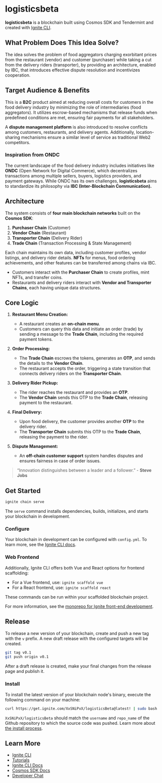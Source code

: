 # logisticsbeta

**logisticsbeta** is a blockchain built using Cosmos SDK and Tendermint and created with [Ignite CLI](https://ignite.com/cli).

## What Problem Does This Idea Solve?

The idea solves the problem of food aggregators charging exorbitant prices from the restaurant (vendor) and customer (purchaser) while taking a cut from the delivery riders (transporter), by providing an architecture, enabled by IBC, that introduces effective dispute resolution and incentivizes cooperation.

## Target Audience & Benefits

This is a **B2C** product aimed at reducing overall costs for customers in the food delivery industry by minimizing the role of intermediaries (food aggregators). It utilizes escrow-based mechanisms that release funds when predefined conditions are met, ensuring fair payments for all stakeholders. 

A **dispute management platform** is also introduced to resolve conflicts among customers, restaurants, and delivery agents. Additionally, location-sharing mechanisms ensure a similar level of service as traditional Web2 competitors.

### Inspiration from ONDC

The current landscape of the food delivery industry includes initiatives like **ONDC** (Open Network for Digital Commerce), which decentralizes transactions among multiple sellers, buyers, logistics providers, and payment gateways. While ONDC has its own challenges, **logisticsbeta** aims to standardize its philosophy via **IBC (Inter-Blockchain Communication).**

## Architecture

The system consists of **four main blockchain networks** built on the **Cosmos SDK**:

1. **Purchaser Chain** (Customer)
2. **Vendor Chain** (Restaurant)
3. **Transporter Chain** (Delivery Rider)
4. **Trade Chain** (Transaction Processing & State Management)

Each chain maintains its own data, including customer profiles, vendor listings, and delivery rider details. **NFTs** for menus, food ordering achievements, and other features can be transferred among chains via IBC.

- Customers interact with the **Purchaser Chain** to create profiles, mint NFTs, and transfer coins.
- Restaurants and delivery riders interact with **Vendor and Transporter Chains**, each having unique data structures.

## Core Logic

1. **Restaurant Menu Creation:**
   - A restaurant creates an **on-chain menu**.
   - Customers can query this data and initiate an order (trade) by sending a message to the **Trade Chain**, including the required payment tokens.

2. **Order Processing:**
   - The **Trade Chain** escrows the tokens, generates an **OTP**, and sends the details to the **Vendor Chain**.
   - The restaurant accepts the order, triggering a state transition that connects delivery riders on the **Transporter Chain**.

3. **Delivery Rider Pickup:**
   - The rider reaches the restaurant and provides an **OTP**.
   - The **Vendor Chain** sends this OTP to the **Trade Chain**, releasing payment to the restaurant.

4. **Final Delivery:**
   - Upon food delivery, the customer provides another **OTP** to the delivery rider.
   - The **Transporter Chain** submits this OTP to the **Trade Chain**, releasing the payment to the rider.

5. **Dispute Management:**
   - An **off-chain customer support** system handles disputes and ensures fairness in case of order issues.

> “Innovation distinguishes between a leader and a follower.” - **Steve Jobs**

## Get Started

```sh
ignite chain serve
```

The `serve` command installs dependencies, builds, initializes, and starts your blockchain in development.

### Configure

Your blockchain in development can be configured with `config.yml`. To learn more, see the [Ignite CLI docs](https://docs.ignite.com).

### Web Frontend

Additionally, Ignite CLI offers both Vue and React options for frontend scaffolding:

- For a Vue frontend, use: `ignite scaffold vue`
- For a React frontend, use: `ignite scaffold react`

These commands can be run within your scaffolded blockchain project.

For more information, see the [monorepo for Ignite front-end development](https://github.com/ignite/web).

## Release

To release a new version of your blockchain, create and push a new tag with the `v` prefix. A new draft release with the configured targets will be created.

```sh
git tag v0.1
git push origin v0.1
```

After a draft release is created, make your final changes from the release page and publish it.

### Install

To install the latest version of your blockchain node's binary, execute the following command on your machine:

```sh
curl https://get.ignite.com/XxSNiPxX/logisticsBeta@latest! | sudo bash
```

`XxSNiPxX/logisticsBeta` should match the `username` and `repo_name` of the Github repository to which the source code was pushed. Learn more about [the install process](https://github.com/allinbits/starport-installer).


## Learn More

- [Ignite CLI](https://ignite.com/cli)
- [Tutorials](https://docs.ignite.com/guide)
- [Ignite CLI Docs](https://docs.ignite.com)
- [Cosmos SDK Docs](https://docs.cosmos.network)
- [Developer Chat](https://discord.gg/ignite)

